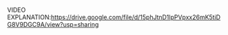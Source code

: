 VIDEO EXPLANATION:https://drive.google.com/file/d/15phJtnD1lpPVpxx26mK5tiDG8V9DGC9A/view?usp=sharing
